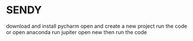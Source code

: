 # SENDY
download and install pycharm
open and create a new project
run the code
or open anaconda
run jupiter
open new then run the code
